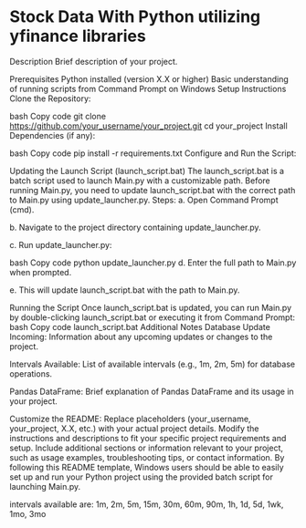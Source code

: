 # Stock Data With Python utilizing yfinance libraries
Description
Brief description of your project.

Prerequisites
Python installed (version X.X or higher)
Basic understanding of running scripts from Command Prompt on Windows
Setup Instructions
Clone the Repository:

bash
Copy code
git clone https://github.com/your_username/your_project.git
cd your_project
Install Dependencies (if any):

bash
Copy code
pip install -r requirements.txt
Configure and Run the Script:

Updating the Launch Script (launch_script.bat)
The launch_script.bat is a batch script used to launch Main.py with a customizable path.
Before running Main.py, you need to update launch_script.bat with the correct path to Main.py using update_launcher.py.
Steps:
a. Open Command Prompt (cmd).

b. Navigate to the project directory containing update_launcher.py.

c. Run update_launcher.py:

bash
Copy code
python update_launcher.py
d. Enter the full path to Main.py when prompted.

e. This will update launch_script.bat with the path to Main.py.

Running the Script
Once launch_script.bat is updated, you can run Main.py by double-clicking launch_script.bat or executing it from Command Prompt:
bash
Copy code
launch_script.bat
Additional Notes
Database Update Incoming: Information about any upcoming updates or changes to the project.

Intervals Available: List of available intervals (e.g., 1m, 2m, 5m) for database operations.

Pandas DataFrame: Brief explanation of Pandas DataFrame and its usage in your project.

Customize the README:
Replace placeholders (your_username, your_project, X.X, etc.) with your actual project details.
Modify the instructions and descriptions to fit your specific project requirements and setup.
Include additional sections or information relevant to your project, such as usage examples, troubleshooting tips, or contact information.
By following this README template, Windows users should be able to easily set up and run your Python project using the provided batch script for launching Main.py.

intervals available are: 1m, 2m, 5m, 15m, 30m, 60m, 90m, 1h, 1d, 5d, 1wk, 1mo, 3mo

